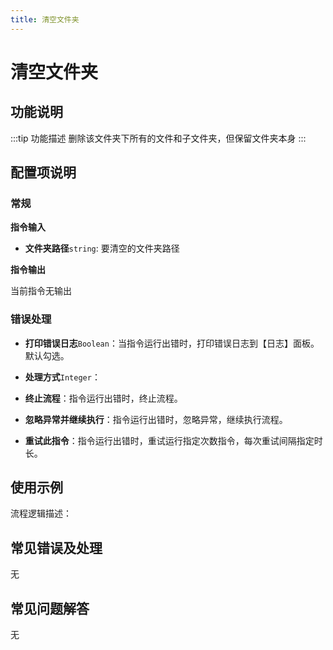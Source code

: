 ```yaml
---
title: 清空文件夹
---
```


# 清空文件夹

## 功能说明

:::tip 功能描述
删除该文件夹下所有的文件和子文件夹，但保留文件夹本身
:::

## 配置项说明

### 常规

**指令输入**

- **文件夹路径**`string`: 要清空的文件夹路径


**指令输出**

当前指令无输出

### 错误处理

- **打印错误日志**`Boolean`：当指令运行出错时，打印错误日志到【日志】面板。默认勾选。

- **处理方式**`Integer`：

 - **终止流程**：指令运行出错时，终止流程。

 - **忽略异常并继续执行**：指令运行出错时，忽略异常，继续执行流程。

 - **重试此指令**：指令运行出错时，重试运行指定次数指令，每次重试间隔指定时长。

## 使用示例

流程逻辑描述：

## 常见错误及处理

无

## 常见问题解答

无

